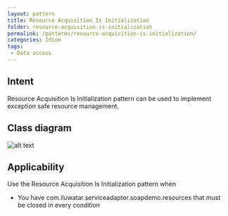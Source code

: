 ```yaml
---
layout: pattern
title: Resource Acquisition Is Initialization
folder: resource-acquisition-is-initialization
permalink: /patterns/resource-acquisition-is-initialization/
categories: Idiom
tags:
 - Data access
---
```


## Intent
Resource Acquisition Is Initialization pattern can be used to implement exception safe resource management.

## Class diagram
![alt text](./etc/resource-acquisition-is-initialization.png "Resource Acquisition Is Initialization")

## Applicability
Use the Resource Acquisition Is Initialization pattern when

* You have com.iluwatar.serviceadapter.soapdemo.resources that must be closed in every condition
